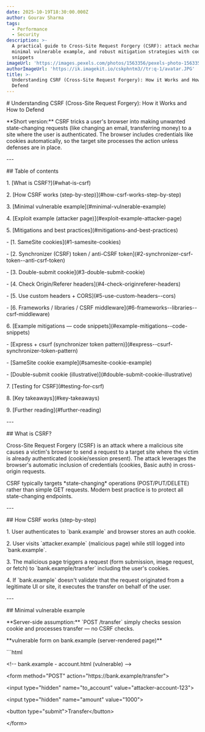 ```yaml
---
date: 2025-10-19T18:30:00.000Z
author: Gourav Sharma
tags:
  - Performance
  - Security
description: >-
  A practical guide to Cross-Site Request Forgery (CSRF): attack mechanics, a
  minimal vulnerable example, and robust mitigation strategies with code
  snippets
imageUrl: 'https://images.pexels.com/photos/1563356/pexels-photo-1563356.jpeg'
authorImageUrl: 'https://ik.imagekit.io/cskphntm3//tr:q-1/avatar.JPG'
title: >-
  Understanding CSRF (Cross-Site Request Forgery): How it Works and How to
  Defend
---
```


\# Understanding CSRF (Cross-Site Request Forgery): How it Works and How to Defend

\*\*Short version:\*\* CSRF tricks a user's browser into making unwanted state-changing requests (like changing an email, transferring money) to a site where the user is authenticated. The browser includes credentials like cookies automatically, so the target site processes the action unless defenses are in place.

\---

\## Table of contents

1\. \[What is CSRF?]\(#what-is-csrf)

2\. \[How CSRF works (step-by-step)]\(#how-csrf-works-step-by-step)

3\. \[Minimal vulnerable example]\(#minimal-vulnerable-example)

4\. \[Exploit example (attacker page)]\(#exploit-example-attacker-page)

5\. \[Mitigations and best practices]\(#mitigations-and-best-practices)

   \- \[1. SameSite cookies]\(#1-samesite-cookies)

   \- \[2. Synchronizer (CSRF) token / anti-CSRF token]\(#2-synchronizer-csrf-token--anti-csrf-token)

   \- \[3. Double-submit cookie]\(#3-double-submit-cookie)

   \- \[4. Check Origin/Referer headers]\(#4-check-originreferer-headers)

   \- \[5. Use custom headers + CORS]\(#5-use-custom-headers--cors)

   \- \[6. Frameworks / libraries / CSRF middleware]\(#6-frameworks--libraries--csrf-middleware)

6\. \[Example mitigations — code snippets]\(#example-mitigations--code-snippets)

   \- \[Express + csurf (synchronizer token pattern)]\(#express--csurf-synchronizer-token-pattern)

   \- \[SameSite cookie example]\(#samesite-cookie-example)

   \- \[Double-submit cookie (illustrative)]\(#double-submit-cookie-illustrative)

7\. \[Testing for CSRF]\(#testing-for-csrf)

8\. \[Key takeaways]\(#key-takeaways)

9\. \[Further reading]\(#further-reading)

\---

\## What is CSRF?

Cross-Site Request Forgery (CSRF) is an attack where a malicious site causes a victim's browser to send a request to a target site where the victim is already authenticated (cookie/session present). The attack leverages the browser's automatic inclusion of credentials (cookies, Basic auth) in cross-origin requests.

CSRF typically targets \*state-changing\* operations (POST/PUT/DELETE) rather than simple GET requests. Modern best practice is to protect all state-changing endpoints.

\---

\## How CSRF works (step-by-step)

1\. User authenticates to \`bank.example\` and browser stores an auth cookie.

2\. User visits \`attacker.example\` (malicious page) while still logged into \`bank.example\`.

3\. The malicious page triggers a request (form submission, image request, or fetch) to \`bank.example/transfer\` including the user's cookies.

4\. If \`bank.example\` doesn't validate that the request originated from a legitimate UI or site, it executes the transfer on behalf of the user.

\---

\## Minimal vulnerable example

\*\*Server-side assumption:\*\* \`POST /transfer\` simply checks session cookie and processes transfer — no CSRF checks.

\*\*vulnerable form on bank.example (server-rendered page)\*\*

\`\`\`html

\<!-- bank.example - account.html (vulnerable) -->

\<form method="POST" action="https\://bank.example/transfer">

  \<input type="hidden" name="to\_account" value="attacker-account-123">

  \<input type="hidden" name="amount" value="1000">

  \<button type="submit">Transfer\</button>

\</form>
